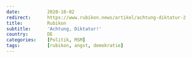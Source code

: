 ```yaml
---
date:          2020-10-02
redirect:      https://www.rubikon.news/artikel/achtung-diktatur-2
title:         Rubikon
subtitle:      'Achtung, Diktatur!'
country:       DE
categories:    [Politik, MSM]
tags:          [rubikon, angst, demokratie]
---
```

